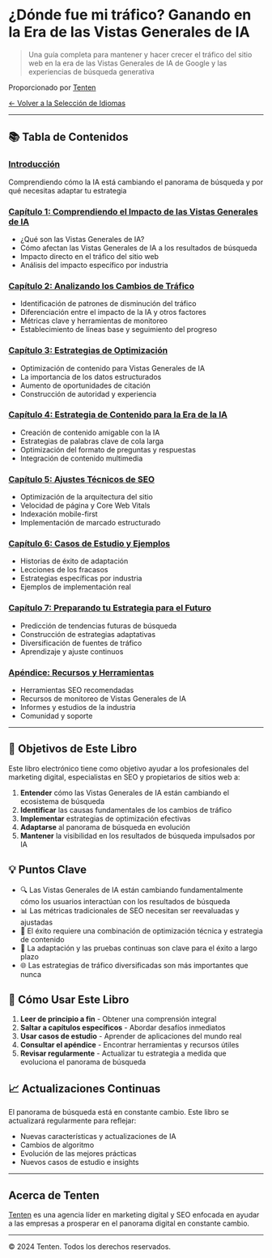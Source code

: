 # ¿Dónde fue mi tráfico? Ganando en la Era de las Vistas Generales de IA

> Una guía completa para mantener y hacer crecer el tráfico del sitio web en la era de las Vistas Generales de IA de Google y las experiencias de búsqueda generativa

Proporcionado por [Tenten](https://tenten.co)

[← Volver a la Selección de Idiomas](../README.md)

---

## 📚 Tabla de Contenidos

### [Introducción](chapters/introduction.md)
Comprendiendo cómo la IA está cambiando el panorama de búsqueda y por qué necesitas adaptar tu estrategia

### [Capítulo 1: Comprendiendo el Impacto de las Vistas Generales de IA](chapters/chapter-01-understanding-ai-overviews.md)
- ¿Qué son las Vistas Generales de IA?
- Cómo afectan las Vistas Generales de IA a los resultados de búsqueda
- Impacto directo en el tráfico del sitio web
- Análisis del impacto específico por industria

### [Capítulo 2: Analizando los Cambios de Tráfico](chapters/chapter-02-analyzing-traffic-changes.md)
- Identificación de patrones de disminución del tráfico
- Diferenciación entre el impacto de la IA y otros factores
- Métricas clave y herramientas de monitoreo
- Establecimiento de líneas base y seguimiento del progreso

### [Capítulo 3: Estrategias de Optimización](chapters/chapter-03-optimization-strategies.md)
- Optimización de contenido para Vistas Generales de IA
- La importancia de los datos estructurados
- Aumento de oportunidades de citación
- Construcción de autoridad y experiencia

### [Capítulo 4: Estrategia de Contenido para la Era de la IA](chapters/chapter-04-content-strategy.md)
- Creación de contenido amigable con la IA
- Estrategias de palabras clave de cola larga
- Optimización del formato de preguntas y respuestas
- Integración de contenido multimedia

### [Capítulo 5: Ajustes Técnicos de SEO](chapters/chapter-05-technical-seo.md)
- Optimización de la arquitectura del sitio
- Velocidad de página y Core Web Vitals
- Indexación mobile-first
- Implementación de marcado estructurado

### [Capítulo 6: Casos de Estudio y Ejemplos](chapters/chapter-06-case-studies.md)
- Historias de éxito de adaptación
- Lecciones de los fracasos
- Estrategias específicas por industria
- Ejemplos de implementación real

### [Capítulo 7: Preparando tu Estrategia para el Futuro](chapters/chapter-07-future-proofing.md)
- Predicción de tendencias futuras de búsqueda
- Construcción de estrategias adaptativas
- Diversificación de fuentes de tráfico
- Aprendizaje y ajuste continuos

### [Apéndice: Recursos y Herramientas](chapters/appendix.md)
- Herramientas SEO recomendadas
- Recursos de monitoreo de Vistas Generales de IA
- Informes y estudios de la industria
- Comunidad y soporte

---

## 🎯 Objetivos de Este Libro

Este libro electrónico tiene como objetivo ayudar a los profesionales del marketing digital, especialistas en SEO y propietarios de sitios web a:

1. **Entender** cómo las Vistas Generales de IA están cambiando el ecosistema de búsqueda
2. **Identificar** las causas fundamentales de los cambios de tráfico
3. **Implementar** estrategias de optimización efectivas
4. **Adaptarse** al panorama de búsqueda en evolución
5. **Mantener** la visibilidad en los resultados de búsqueda impulsados por IA

## 💡 Puntos Clave

- 🔍 Las Vistas Generales de IA están cambiando fundamentalmente cómo los usuarios interactúan con los resultados de búsqueda
- 📊 Las métricas tradicionales de SEO necesitan ser reevaluadas y ajustadas
- 🚀 El éxito requiere una combinación de optimización técnica y estrategia de contenido
- 🔄 La adaptación y las pruebas continuas son clave para el éxito a largo plazo
- 🌐 Las estrategias de tráfico diversificadas son más importantes que nunca

## 🚀 Cómo Usar Este Libro

1. **Leer de principio a fin** - Obtener una comprensión integral
2. **Saltar a capítulos específicos** - Abordar desafíos inmediatos
3. **Usar casos de estudio** - Aprender de aplicaciones del mundo real
4. **Consultar el apéndice** - Encontrar herramientas y recursos útiles
5. **Revisar regularmente** - Actualizar tu estrategia a medida que evoluciona el panorama de búsqueda

## 📈 Actualizaciones Continuas

El panorama de búsqueda está en constante cambio. Este libro se actualizará regularmente para reflejar:
- Nuevas características y actualizaciones de IA
- Cambios de algoritmo
- Evolución de las mejores prácticas
- Nuevos casos de estudio e insights

---

## Acerca de Tenten

[Tenten](https://tenten.co) es una agencia líder en marketing digital y SEO enfocada en ayudar a las empresas a prosperar en el panorama digital en constante cambio.

---

© 2024 Tenten. Todos los derechos reservados.